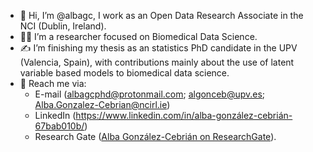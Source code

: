 - 👋 Hi, I’m @albagc, I work as an Open Data Research Associate in the NCI (Dublin, Ireland).
- 👩‍💻 I’m a researcher focused on Biomedical Data Science.
- ✍ I’m finishing my thesis as an statistics PhD candidate in the UPV (Valencia, Spain), with contributions mainly about the use of latent variable based models to biomedical data science.
- 🖖 Reach me via:
  -  E-mail (albagcphd@protonmail.com; algonceb@upv.es; Alba.Gonzalez-Cebrian@ncirl.ie) 
  -  LinkedIn (https://www.linkedin.com/in/alba-gonzález-cebrián-67bab010b/)  
  -  Research Gate (<a href="https://www.researchgate.net/profile/Alba-Gonzalez-Cebrian">Alba González-Cebrián on ResearchGate</a>).

<!---
albagc/albagc is a ✨ special ✨ repository because its `README.md` (this file) appears on your GitHub profile.
You can click the Preview link to take a look at your changes.
--->
